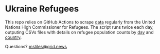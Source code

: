 # Ukraine Refugees
This repo relies on GitHub Actions to scrape [data](https://data2.unhcr.org/en/situations/ukraine) regularly from the United Nations High Commissioner for Refugees. The script runs twice each day, outputing CSVs files with details on refugee population counts by [day](https://github.com/gridviz/ukraine-refugees/blob/main/data/processed/ukraine_refugees_totals_timeseries.csv) and [country](https://github.com/gridviz/ukraine-refugees/blob/main/data/processed/ukraine_refugees_totals_countries.csv). 

Questions? [mstiles@grid.news](mailto:mstiles@grid.news)
